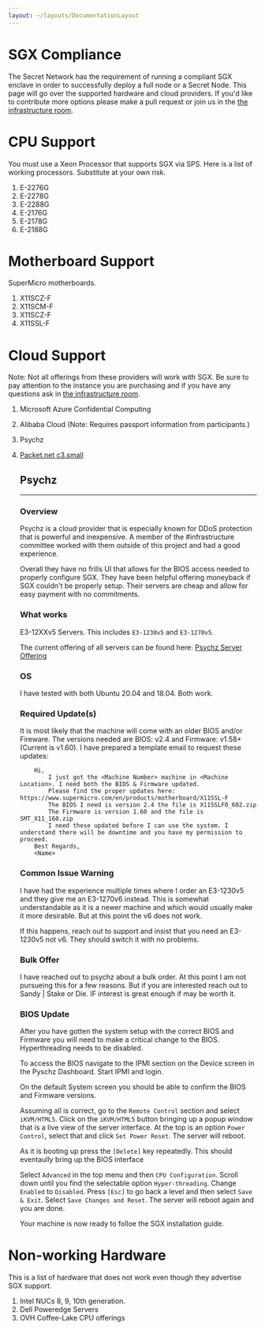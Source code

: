```yaml
---
layout: ~/layouts/DocumentationLayout
---
```


# SGX Compliance

The Secret Network has the requirement of running a compliant SGX enclave in order to successfully deploy a full node or a Secret Node. This page will go over the supported hardware and cloud providers. If you'd like to contribute more options please make a pull request or join us in the [the infrastructure room](https://chat.scrt.network/channel/infrastructure).

# CPU Support

You must use a Xeon Processor that supports SGX via SPS. Here is a list of working processors. Substitute at your own risk.

1. E-2276G
2. E-2278G
3. E-2288G
4. E-2176G
5. E-2178G
6. E-2188G


# Motherboard Support

SuperMicro motherboards.
1. X11SCZ-F
2. X11SCM-F
3. X11SCZ-F
4. X11SSL-F

# Cloud Support

Note: Not all offerings from these providers will work with SGX. Be sure to pay attention to the instance you are purchasing and if you have any questions ask in [the infrastructure room](https://chat.scrt.network/channel/infrastructure).

1. Microsoft Azure Confidential Computing
2. Alibaba Cloud (Note: Requires passport information from participants.)
3. Psychz
4. [Packet.net c3.small](https://www.packet.com/cloud/servers/c3-small/)

    ## Psychz
    ---

    ### Overview

    Psychz is a cloud provider that is especially known for DDoS protection that is powerful and inexpensive. A member of the #infrastructure committee worked with them outside of this project and had a good experience.

    Overall they have no frills UI that allows for the BIOS access needed to properly configure SGX. They have been helpful offering moneyback if SGX couldn't be properly setup. Their servers are cheap and allow for easy payment with no commitments.

    ### What works

    E3-12XXv5 Servers. This includes `E3-1230v5` and `E3-1270v5`.

    The current offering of all servers can be found here: [Psychz Server Offering](https://www.psychz.net/dashboard/client/web/order/dedicated-server?processor=&processorBaseFreq=&numberOfCpu=7391&cpuCores=&location=)

    ### OS

    I have tested with both Ubuntu 20.04 and 18.04. Both work.

    ### Required Update(s)
    It is most likely that the machine will come with an older BIOS and/or Fireware. The versions needed are BIOS: v2.4 and Firmware: v1.58+ (Current is v1.60). I have prepared a template email to request these updates:

    ```
        Hi,
            I just got the <Machine Number> machine in <Machine Location>. I need both the BIOS & Firmware updated.
            Please find the proper updates here: https://www.supermicro.com/en/products/motherboard/X11SSL-F
            The BIOS I need is version 2.4 the file is X11SSLF0_602.zip
            The Firmware is version 1.60 and the file is SMT_X11_160.zip
            I need these updated before I can use the system. I understand there will be downtime and you have my permission to proceed.
        Best Regards,
        <Name>
    ``` 
        
    ### Common Issue Warning

    I have had the experience multiple times where I order an E3-1230v5 and they give me an E3-1270v6 instead. This is somewhat understandable as it is a newer machine and which would usually make it more desirable. But at this point the v6 does not work.

    If this happens, reach out to support and insist that you need an E3-1230v5 not v6. They should switch it with no problems.

    ### Bulk Offer

    I have reached out to psychz about a bulk order. At this point I am not pursueing this for a few reasons. But if you are interested reach out to Sandy | Stake or Die. IF interest is great enough if may be worth it.

    ### BIOS Update

    After you have gotten the system setup with the correct BIOS and Firmware you will need to make a critical change to the BIOS. Hyperthreading needs to be disabled.

    To access the BIOS navigate to the IPMI section on the Device screen in the Pyschz Dashboard. Start IPMI and login.

    On the default System screen you should be able to confirm the BIOS and Firmware versions.
    
    Assuming all is correct, go to the `Remote Control` section and select `iKVM/HTML5`. Click on the `iKVM/HTML5` button bringing up a popup window that is a live view of the server interface. At the top is an option `Power Control`, select that and click `Set Power Reset`. The server will reboot.

    As it is booting up press the `[Delete]` key repeatedly. This should eventaully bring up the BIOS interface

    Select `Advanced` in the top menu and then `CPU Configuration`. Scroll down until you find the selectable option `Hyper-threading`. Change `Enabled` to `Disabled`. Press `[Esc]` to go back a level and then select `Save & Exit`. Select `Save Changes and Reset`. The server will reboot again and you are done.

    Your machine is now ready to folloe the SGX installation guide.

# Non-working Hardware

This is a list of hardware that does not work even though they advertise SGX support.

1. Intel NUCs 8, 9, 10th generation.
2. Dell Poweredge Servers
3. OVH Coffee-Lake CPU offerings